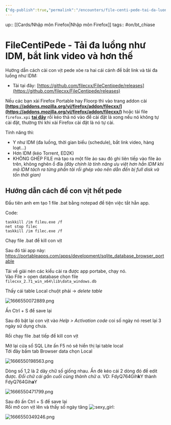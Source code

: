 ```yaml
---
{"dg-publish":true,"permalink":"/encounters/file-centi-pede-tai-da-luong-nhu-idm-bat-link-video-va-hon-the/"}
---
```


up:: [[Cards/Nhập môn Firefox\|Nhập môn Firefox]]
tags:: #on/bt_chiase 

# FileCentiPede - Tải đa luồng như IDM, bắt link video và hơn thế

Hướng dẫn cách cài con vịt pede xòe ra hai cái cánh để bắt link và tải đa luồng như IDM:  
- Tải tại đây: [https://github.com/filecxx/FileCentipede/releases](https://github.com/filecxx/FileCentipede/releases)

Nếu các bạn xài Firefox Portable hay Floorp thì vào trang addon cài **[https://addons.mozilla.org/vi/firefox/addon/filecxx/](https://addons.mozilla.org/vi/firefox/addon/filecxx/)** hoặc tải file `firefox.xpi` [**tại đây**](https://github.com/filecxx/FileCentipede/releases) rồi kéo thả nó vào để cài đặt là xong nếu nó không tự cài đặt, thường thì khi xài Firefox cài đặt là nó tự cài.  
  
Tính năng thì:  
- Y như IDM (đa luồng, thời gian biểu (schedule), bắt link video, hàng loạt...)
- Hơn IDM (kéo Torrent, ED2K)
- KHÔNG GHÉP FILE mà tạo ra một file ảo sau đó ghi liên tiếp vào file ảo trên, không nghẽn ổ đĩa  *(đây chính là tính năng ưu việt hơn hẳn IDM khi mà IDM tách ra từng phần tải rồi ghép vào nên dẫn đến bị full disk và tốn thời gian)*

## Hướng dẫn cách để con vịt hết pede
Đầu tiên anh em tạo 1 file .bat bằng notepad để tiện việc tắt hẳn app.  

Code:

```
taskkill /im fileu.exe /f
net stop filec
taskkill /im filec.exe /f
```

Chạy file .bat để kill con vịt  

Sau đó tải app này: https://portableapps.com/apps/development/sqlite_database_browser_portable

Tải về giải nén các kiểu cài ra được app portabe, chạy nó.  
Vào File > open database chọn file `filecxx_2.71_win_x64\lib\data_windows.db`  

Thấy cái table Local chuột phải -> *delete table*  

![1666550072889.png](https://voz.vn/attachments/1666550072889-png.1456757/ "1666550072889.png")

  
Ấn Ctrl + S để save lại  

Sau đó bật lại con vịt vào *Help > Activation code* coi số ngày nó reset lại 3 ngày sử dụng chưa.  

Rồi chạy file .bat tiếp để kill con vịt  

Mở lại cửa sổ SQL Lite ấn F5 nó sẽ hiển thị lại table local  
Tới đây bấm tab Browser data chọn Local  

![1666550198563.png](https://voz.vn/attachments/1666550198563-png.1456758/ "1666550198563.png")

Dòng số 1,2 là 2 dãy chữ số giống nhau. Ấn đè kéo cái 2 dòng đó để edit được. *Đổi chữ cái gần cuối cùng thành chữ a*. 
VD: FdyQ764Gih**k**Y thành FdyQ764Gih**a**Y  

![1666550471799.png](https://voz.vn/attachments/1666550471799-png.1456764/ "1666550471799.png")

  
Sau đó ấn Ctrl + S để save lại  
Rồi mở con vịt lên và thấy số ngày tăng ![:sexy_girl:](https://statics.voz.tech/styles/next/xenforo/smilies/popopo/sexy_girl.png?v=01 "sexy_girl    :sexy_girl:")  

![1666550349246.png](https://voz.vn/attachments/1666550349246-png.1456763/ "1666550349246.png")